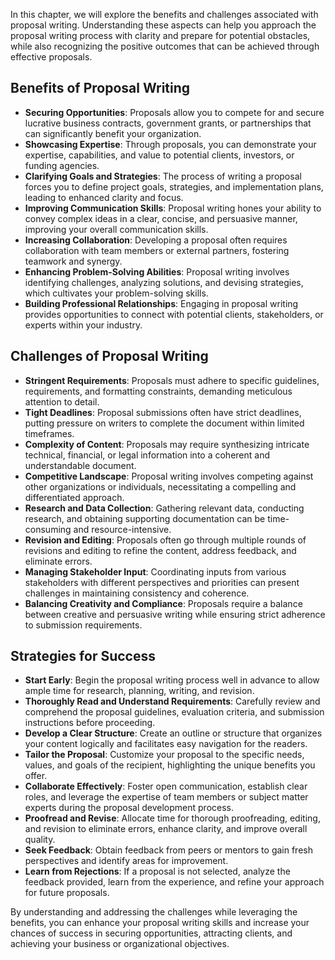 
In this chapter, we will explore the benefits and challenges associated with proposal writing. Understanding these aspects can help you approach the proposal writing process with clarity and prepare for potential obstacles, while also recognizing the positive outcomes that can be achieved through effective proposals.

Benefits of Proposal Writing
----------------------------

* **Securing Opportunities**: Proposals allow you to compete for and secure lucrative business contracts, government grants, or partnerships that can significantly benefit your organization.
* **Showcasing Expertise**: Through proposals, you can demonstrate your expertise, capabilities, and value to potential clients, investors, or funding agencies.
* **Clarifying Goals and Strategies**: The process of writing a proposal forces you to define project goals, strategies, and implementation plans, leading to enhanced clarity and focus.
* **Improving Communication Skills**: Proposal writing hones your ability to convey complex ideas in a clear, concise, and persuasive manner, improving your overall communication skills.
* **Increasing Collaboration**: Developing a proposal often requires collaboration with team members or external partners, fostering teamwork and synergy.
* **Enhancing Problem-Solving Abilities**: Proposal writing involves identifying challenges, analyzing solutions, and devising strategies, which cultivates your problem-solving skills.
* **Building Professional Relationships**: Engaging in proposal writing provides opportunities to connect with potential clients, stakeholders, or experts within your industry.

Challenges of Proposal Writing
------------------------------

* **Stringent Requirements**: Proposals must adhere to specific guidelines, requirements, and formatting constraints, demanding meticulous attention to detail.
* **Tight Deadlines**: Proposal submissions often have strict deadlines, putting pressure on writers to complete the document within limited timeframes.
* **Complexity of Content**: Proposals may require synthesizing intricate technical, financial, or legal information into a coherent and understandable document.
* **Competitive Landscape**: Proposal writing involves competing against other organizations or individuals, necessitating a compelling and differentiated approach.
* **Research and Data Collection**: Gathering relevant data, conducting research, and obtaining supporting documentation can be time-consuming and resource-intensive.
* **Revision and Editing**: Proposals often go through multiple rounds of revisions and editing to refine the content, address feedback, and eliminate errors.
* **Managing Stakeholder Input**: Coordinating inputs from various stakeholders with different perspectives and priorities can present challenges in maintaining consistency and coherence.
* **Balancing Creativity and Compliance**: Proposals require a balance between creative and persuasive writing while ensuring strict adherence to submission requirements.

Strategies for Success
----------------------

* **Start Early**: Begin the proposal writing process well in advance to allow ample time for research, planning, writing, and revision.
* **Thoroughly Read and Understand Requirements**: Carefully review and comprehend the proposal guidelines, evaluation criteria, and submission instructions before proceeding.
* **Develop a Clear Structure**: Create an outline or structure that organizes your content logically and facilitates easy navigation for the readers.
* **Tailor the Proposal**: Customize your proposal to the specific needs, values, and goals of the recipient, highlighting the unique benefits you offer.
* **Collaborate Effectively**: Foster open communication, establish clear roles, and leverage the expertise of team members or subject matter experts during the proposal development process.
* **Proofread and Revise**: Allocate time for thorough proofreading, editing, and revision to eliminate errors, enhance clarity, and improve overall quality.
* **Seek Feedback**: Obtain feedback from peers or mentors to gain fresh perspectives and identify areas for improvement.
* **Learn from Rejections**: If a proposal is not selected, analyze the feedback provided, learn from the experience, and refine your approach for future proposals.

By understanding and addressing the challenges while leveraging the benefits, you can enhance your proposal writing skills and increase your chances of success in securing opportunities, attracting clients, and achieving your business or organizational objectives.
